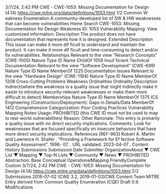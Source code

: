 3/7/24, 2:42 PM CWE - CWE-1053: Missing Documentation for Design (4.14)
https://cwe.mitre.org/data/deﬁnitions/1053.html 1/2
Common W eakness Enumeration
A community-developed list of SW & HW weaknesses that can become
vulnerabilities
Home Search
CWE-1053: Missing Documentation for Design
Weakness ID: 1053
Vulnerability Mapping: 
View customized information:
 Description
The product does not have documentation that represents how it is designed.
 Extended Description
This issue can make it more dif ficult to understand and maintain the product. It can make it more dif ficult and time-consuming to
detect and/or fix vulnerabilities.
 Relationships
 Relevant to the view "Research Concepts" (CWE-1000)
Nature Type ID Name
ChildOf 1059 Insuf ficient Technical Documentation
 Relevant to the view "Software Development" (CWE-699)
Nature Type ID Name
MemberOf 1225 Documentation Issues
 Relevant to the view "Hardware Design" (CWE-1194)
Nature Type ID Name
MemberOf 1208 Cross-Cutting Problems
 Weakness Ordinalities
Ordinality Description
Indirect(where the weakness is a quality issue that might indirectly make it easier to introduce security-relevant weaknesses or make
them more difficult to detect)
 Memberships
Nature Type ID Name
MemberOf 1375 ICS Engineering (Construction/Deployment): Gaps in Details/Data
MemberOf 1412 Comprehensive Categorization: Poor Coding Practices
 Vulnerability Mapping Notes
Usage: PROHIBITED (this CWE ID must not be used to map to real-world vulnerabilities)
Reason: Other
Rationale:
This entry is primarily a quality issue with no direct security implications.
Comments:
Look for weaknesses that are focused specifically on insecure behaviors that have more direct security implications.
 References
[REF-963] Robert A. Martin and Lawrence H. Shafer . "Providing a Framework for Ef fective Software Quality Assessment". 1996-
07.
. URL validated: 2023-04-07 .
 Content History
 Submissions
Submission Date Submitter OrganizationAbout ▼ CWE List ▼ Mapping ▼ Top-N Lists ▼ Community ▼ News ▼
PROHIBITED
Abstraction: Base
Conceptual OperationalMapping
FriendlyComplete Custom
3/7/24, 2:42 PM CWE - CWE-1053: Missing Documentation for Design (4.14)
https://cwe.mitre.org/data/deﬁnitions/1053.html 2/2
 Submissions
2018-07-02
(CWE 3.2, 2019-01-03)CWE Content Team MITRE
Entry derived from Common Quality Enumeration (CQE) Draft 0.9.
 Modifications